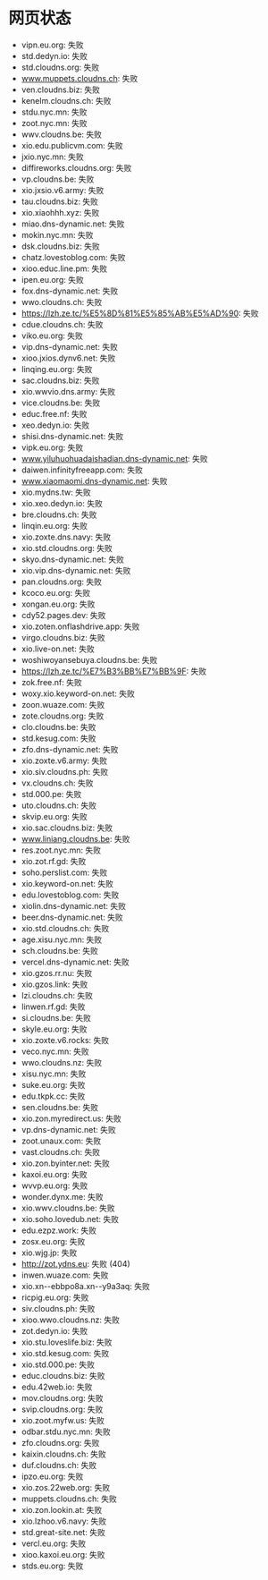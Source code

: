# 网页状态
- vipn.eu.org: 失败
- std.dedyn.io: 失败
- std.cloudns.org: 失败
- www.muppets.cloudns.ch: 失败
- ven.cloudns.biz: 失败
- kenelm.cloudns.ch: 失败
- stdu.nyc.mn: 失败
- zoot.nyc.mn: 失败
- wwv.cloudns.be: 失败
- xio.edu.publicvm.com: 失败
- jxio.nyc.mn: 失败
- diffireworks.cloudns.org: 失败
- vp.cloudns.be: 失败
- xio.jxsio.v6.army: 失败
- tau.cloudns.biz: 失败
- xio.xiaohhh.xyz: 失败
- miao.dns-dynamic.net: 失败
- mokin.nyc.mn: 失败
- dsk.cloudns.biz: 失败
- chatz.lovestoblog.com: 失败
- xioo.educ.line.pm: 失败
- ipen.eu.org: 失败
- fox.dns-dynamic.net: 失败
- wwo.cloudns.ch: 失败
- https://lzh.ze.tc/%E5%8D%81%E5%85%AB%E5%AD%90: 失败
- cdue.cloudns.ch: 失败
- viko.eu.org: 失败
- vip.dns-dynamic.net: 失败
- xioo.jxios.dynv6.net: 失败
- linqing.eu.org: 失败
- sac.cloudns.biz: 失败
- xio.wwvio.dns.army: 失败
- vice.cloudns.be: 失败
- educ.free.nf: 失败
- xeo.dedyn.io: 失败
- shisi.dns-dynamic.net: 失败
- vipk.eu.org: 失败
- www.yiluhuohuadaishadian.dns-dynamic.net: 失败
- daiwen.infinityfreeapp.com: 失败
- www.xiaomaomi.dns-dynamic.net: 失败
- xio.mydns.tw: 失败
- xio.xeo.dedyn.io: 失败
- bre.cloudns.ch: 失败
- linqin.eu.org: 失败
- xio.zoxte.dns.navy: 失败
- xio.std.cloudns.org: 失败
- skyo.dns-dynamic.net: 失败
- xio.vip.dns-dynamic.net: 失败
- pan.cloudns.org: 失败
- kcoco.eu.org: 失败
- xongan.eu.org: 失败
- cdy52.pages.dev: 失败
- xio.zoten.onflashdrive.app: 失败
- virgo.cloudns.biz: 失败
- xio.live-on.net: 失败
- woshiwoyansebuya.cloudns.be: 失败
- https://lzh.ze.tc/%E7%B3%BB%E7%BB%9F: 失败
- zok.free.nf: 失败
- woxy.xio.keyword-on.net: 失败
- zoon.wuaze.com: 失败
- zote.cloudns.org: 失败
- clo.cloudns.be: 失败
- std.kesug.com: 失败
- zfo.dns-dynamic.net: 失败
- xio.zoxte.v6.army: 失败
- xio.siv.cloudns.ph: 失败
- vx.cloudns.ch: 失败
- std.000.pe: 失败
- uto.cloudns.ch: 失败
- skvip.eu.org: 失败
- xio.sac.cloudns.biz: 失败
- www.liniang.cloudns.be: 失败
- res.zoot.nyc.mn: 失败
- xio.zot.rf.gd: 失败
- soho.perslist.com: 失败
- xio.keyword-on.net: 失败
- edu.lovestoblog.com: 失败
- xiolin.dns-dynamic.net: 失败
- beer.dns-dynamic.net: 失败
- xio.std.cloudns.ch: 失败
- age.xisu.nyc.mn: 失败
- sch.cloudns.be: 失败
- vercel.dns-dynamic.net: 失败
- xio.gzos.rr.nu: 失败
- xio.gzos.link: 失败
- lzi.cloudns.ch: 失败
- linwen.rf.gd: 失败
- si.cloudns.be: 失败
- skyle.eu.org: 失败
- xio.zoxte.v6.rocks: 失败
- veco.nyc.mn: 失败
- wwo.cloudns.nz: 失败
- xisu.nyc.mn: 失败
- suke.eu.org: 失败
- edu.tkpk.cc: 失败
- sen.cloudns.be: 失败
- xio.zon.myredirect.us: 失败
- vp.dns-dynamic.net: 失败
- zoot.unaux.com: 失败
- vast.cloudns.ch: 失败
- xio.zon.byinter.net: 失败
- kaxoi.eu.org: 失败
- wvvp.eu.org: 失败
- wonder.dynx.me: 失败
- xio.wwv.cloudns.be: 失败
- xio.soho.lovedub.net: 失败
- edu.ezpz.work: 失败
- zosx.eu.org: 失败
- xio.wjg.jp: 失败
- http://zot.ydns.eu: 失败 (404)
- inwen.wuaze.com: 失败
- xio.xn--ebbpo8a.xn--y9a3aq: 失败
- ricpig.eu.org: 失败
- siv.cloudns.ph: 失败
- xioo.wwo.cloudns.nz: 失败
- zot.dedyn.io: 失败
- xio.stu.loveslife.biz: 失败
- xio.std.kesug.com: 失败
- xio.std.000.pe: 失败
- educ.cloudns.biz: 失败
- edu.42web.io: 失败
- mov.cloudns.org: 失败
- svip.cloudns.org: 失败
- xio.zoot.myfw.us: 失败
- odbar.stdu.nyc.mn: 失败
- zfo.cloudns.org: 失败
- kaixin.cloudns.ch: 失败
- duf.cloudns.ch: 失败
- ipzo.eu.org: 失败
- xio.zos.22web.org: 失败
- muppets.cloudns.ch: 失败
- xio.zon.lookin.at: 失败
- xio.lzhoo.v6.navy: 失败
- std.great-site.net: 失败
- vercl.eu.org: 失败
- xioo.kaxoi.eu.org: 失败
- stds.eu.org: 失败
